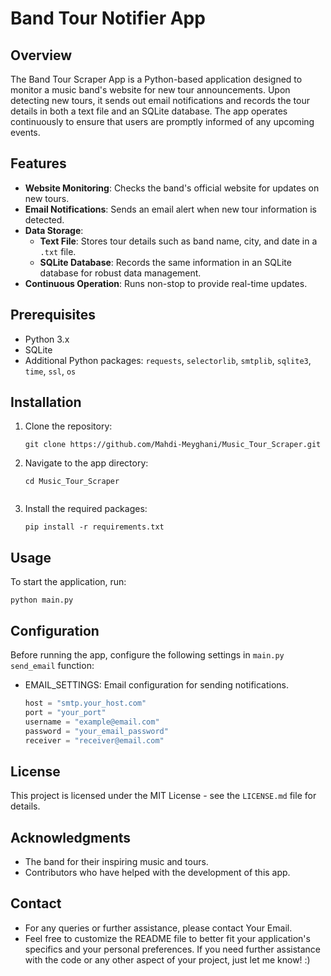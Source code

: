# Band Tour Notifier App

## Overview
The Band Tour Scraper App is a Python-based application designed to monitor a music band's website for new tour announcements. Upon detecting new tours, it sends out email notifications and records the tour details in both a text file and an SQLite database. The app operates continuously to ensure that users are promptly informed of any upcoming events.

## Features
- **Website Monitoring**: Checks the band's official website for updates on new tours.
- **Email Notifications**: Sends an email alert when new tour information is detected.
- **Data Storage**:
  - **Text File**: Stores tour details such as band name, city, and date in a `.txt` file.
  - **SQLite Database**: Records the same information in an SQLite database for robust data management.
- **Continuous Operation**: Runs non-stop to provide real-time updates.

## Prerequisites
- Python 3.x
- SQLite
- Additional Python packages: `requests`, `selectorlib`, `smtplib`, `sqlite3`, `time`, `ssl`, `os`

## Installation
1. Clone the repository:
   ```shell
   git clone https://github.com/Mahdi-Meyghani/Music_Tour_Scraper.git

2. Navigate to the app directory:
   ```shell
   cd Music_Tour_Scraper


3. Install the required packages:
   ```shell
   pip install -r requirements.txt

## Usage
To start the application, run:
   ```shell
   python main.py
```

## Configuration
Before running the app, configure the following settings in `main.py` `send_email` function:
- EMAIL_SETTINGS: Email configuration for sending notifications.
   ```python
  host = "smtp.your_host.com"
  port = "your_port"
  username = "example@email.com"
  password = "your_email_password"
  receiver = "receiver@email.com"

## License
This project is licensed under the MIT License - see the `LICENSE.md` file for details.

## Acknowledgments
- The band for their inspiring music and tours.
- Contributors who have helped with the development of this app.

## Contact
- For any queries or further assistance, please contact Your Email.
- Feel free to customize the README file to better fit your application's specifics and your personal preferences. 
If you need further assistance with the code or any other aspect of your project, just let me know! :)
